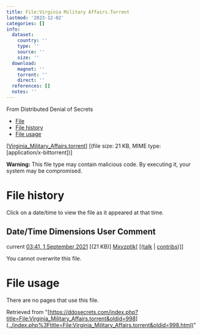 ```yaml
---
title: File:Virginia Military Affairs.Torrent
lastmod: '2023-12-02'
categories: []
info:
  dataset:
    country: ''
    type: ''
    source: ''
    size: ''
  download:
    magnet: ''
    torrent: ''
    direct: ''
  references: []
  notes: ''
---
```




From Distributed Denial of Secrets

- [File](./File:Virginia_Military_Affairs.torrent.html#file)
- [File
history](./File:Virginia_Military_Affairs.torrent.html#filehistory)
- [File
usage](./File:Virginia_Military_Affairs.torrent.html#filelinks)

[[Virginia_Military_Affairs.torrent](../images/0/0c/Virginia_Military_Affairs.torrent "Virginia Military Affairs.torrent")]
‎[(file size: 21 KB, MIME type:
[application/x-bittorrent])]

**Warning:** This file type may contain malicious code. By executing it,
your system may be compromised.

# File history

Click on a date/time to view the file as it appeared at that time.

Date/Time Dimensions User Comment
---
current [03:41, 1 September 2021](../images/0/0c/Virginia_Military_Affairs.torrent) [(21 KB)] [Mxyzptlk](../index.php%3Ftitle=User:Mxyzptlk&action=edit&redlink=1.html "User:Mxyzptlk (page does not exist)")[ [([talk](../index.php%3Ftitle=User_talk:Mxyzptlk&action=edit&redlink=1.html "User talk:Mxyzptlk (page does not exist)") | [contribs](./Special:Contributions/Mxyzptlk.html "Special:Contributions/Mxyzptlk"))]]

You cannot overwrite this file.

# File usage

There are no pages that use this file.

Retrieved from
"[https://ddosecrets.com/index.php?title=File:Virginia_Military_Affairs.torrent&oldid=998](../index.php%3Ftitle=File:Virginia_Military_Affairs.torrent&oldid=998.html)"

